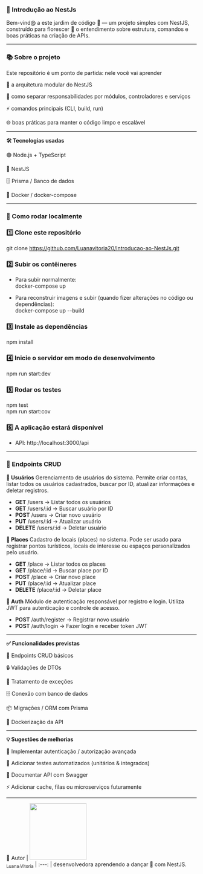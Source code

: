 ### 🌱 Introdução ao NestJs

Bem-vind@ a este jardim de código 🌸 — um projeto simples com NestJS, construído para florescer 🌼 o entendimento sobre estrutura, comandos e boas práticas na criação de APIs.

---
### 📚 Sobre o projeto

Este repositório é um ponto de partida: nele você vai aprender

🧩 a arquitetura modular do NestJS

🎯 como separar responsabilidades por módulos, controladores e serviços

⚡ comandos principais (CLI, build, run)

🌐 boas práticas para manter o código limpo e escalável

---

**🛠️ Tecnologias usadas**

🟢 Node.js + TypeScript

🚀 NestJS

🗄️ Prisma / Banco de dados

🐳 Docker / docker-compose

---

### 🚀 Como rodar localmente

### 1️⃣ Clone este repositório
git clone https://github.com/Luanavitoria20/Introducao-ao-NestJs.git

### 2️⃣ Subir os contêineres
- Para subir normalmente:  
docker-compose up

- Para reconstruir imagens e subir (quando fizer alterações no código ou dependências):  
docker-compose up --build

### 3️⃣ Instale as dependências
npm install

### 4️⃣  Inicie o servidor em modo de desenvolvimento
npm run start:dev

### 5️⃣  Rodar os testes
npm test  
npm run start:cov

### 6️⃣ A aplicação estará disponível
- API: http://localhost:3000/api

----

### 📌 Endpoints CRUD

**👤 Usuários**
Gerenciamento de usuários do sistema. Permite criar contas, listar todos os usuários cadastrados, buscar por ID, atualizar informações e deletar registros.

- **GET** /users → Listar todos os usuários
- **GET** /users/:id → Buscar usuário por ID
- **POST** /users → Criar novo usuário
- **PUT** /users/:id → Atualizar usuário
- **DELETE** /users/:id → Deletar usuário

**📍 Places**
Cadastro de locais (places) no sistema. Pode ser usado para registrar pontos turísticos, locais de interesse ou espaços personalizados pelo usuário.

- **GET** /place → Listar todos os places
- **GET** /place/:id → Buscar place por ID
- **POST** /place → Criar novo place
- **PUT** /place/:id → Atualizar place
- **DELETE** /place/:id → Deletar place

**🔑 Auth**
Módulo de autenticação responsável por registro e login. Utiliza JWT para autenticação e controle de acesso.

- **POST** /auth/register → Registrar novo usuário
- **POST** /auth/login → Fazer login e receber token JWT

----

**✅ Funcionalidades previstas**

📝 Endpoints CRUD básicos

🔒 Validações de DTOs

🛑 Tratamento de exceções

🗄️ Conexão com banco de dados

📦 Migrações / ORM com Prisma

🐳 Dockerização da API

---

**💡 Sugestões de melhorias**

🔑 Implementar autenticação / autorização avançada

🧪 Adicionar testes automatizados (unitários & integrados)

📖 Documentar API com Swagger

⚡ Adicionar cache, filas ou microserviços futuramente

----

🧷 Autor
| [<img loading="lazy" widht= 150 height= 150 src="https://avatars.githubusercontent.com/u/206602777?s=400&u=822619fc7be63ed9a459272707f3f43e427ec6d7&v=4" widht=50><br><sub>Luana Vitoria</sub>](https://github.com/Luanavitoria20) 
| :---: |
desenvolvedora aprendendo a dançar 💃 com NestJS.

